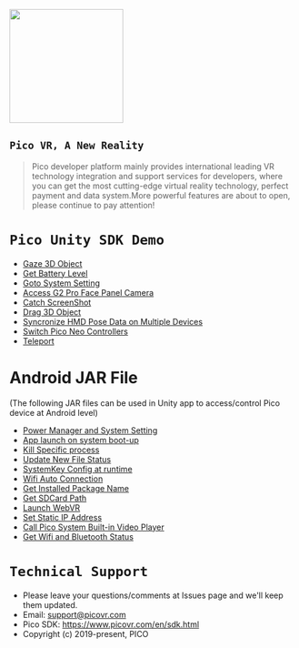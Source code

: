 <a href="https://www.picovr.com"> <img src="https://github.com/PicoSupport/PicoSupport/blob/master/Assets/Pico.jpg" width="200"/> </a>

## `Pico VR, A New Reality`

>Pico developer platform mainly provides international leading VR technology integration and support services for developers, where you can get the most cutting-edge virtual reality technology, perfect payment and data system.More powerful features are about to open, please continue to pay attention!


# `Pico Unity SDK Demo`


* [Gaze 3D Object][01]
* [Get Battery Level][02]
* [Goto System Setting][03]
* [Access G2 Pro Face Panel Camera][04]
* [Catch ScreenShot][05]
* [Drag 3D Object][06]
* [Syncronize HMD Pose Data on Multiple Devices][07]
* [Switch Pico Neo Controllers][08]
* [Teleport][09]


[01]: https://github.com/PicoSupport/Unity_Demo_Gaze3dObject
[02]: https://github.com/PicoSupport/Unity_Demo_GetBattertyLevel
[03]: https://github.com/PicoSupport/Unity_Demo_EnterSetting
[04]: https://github.com/PicoSupport/Unity_Demo_AccessG2ProFacePanelCamera
[05]: https://github.com/PicoSupport/Unity_Demo_ScreenShot
[06]: https://github.com/PicoSupport/Unity_Demo_Drag3DObject
[07]: https://github.com/PicoSupport/Unity_Demo_SyncronizeHMDPoseDataonMultipleDevices
[08]: https://github.com/PicoSupport/Unity_Demo_SwitchPicoNeoControllers
[09]: https://github.com/PicoSupport/Unity_Demo_teleport

# Android JAR File
  (The following JAR files can be used in Unity app to access/control Pico device at Android level)

* [Power Manager and System Setting](https://github.com/PicoSupport/PicoVRPowerManager)
* [App launch on system boot-up](https://github.com/PicoSupport/BootComplete)
* [Kill Specific process](https://github.com/PicoSupport/KillApplication)
* [Update New File Status](https://github.com/PicoSupport/UpdateAnyFile)
* [SystemKey Config at runtime](https://github.com/PicoSupport/PicoKeyConfig)
* [Wifi Auto Connection](https://github.com/PicoSupport/PicoVRWifimanager)
* [Get Installed Package Name](https://github.com/PicoSupport/PackageManager)
* [Get SDCard Path](https://github.com/PicoSupport/SDCardManager)
* [Launch WebVR](https://github.com/PicoSupport/LauncherWebVR)
* [Set Static IP Address](https://github.com/PicoSupport/PicoIPAddress)
* [Call Pico System Built-in Video Player](https://github.com/PicoSupport/PicoPlayManager)
* [Get Wifi and Bluetooth Status](https://github.com/PicoSupport/WifiAndBluetooth)


# `Technical Support`

- Please leave your questions/comments at Issues page and we'll keep them updated.
- Email:  support@picovr.com
- Pico SDK: https://www.picovr.com/en/sdk.html
- Copyright (c) 2019-present, PICO

